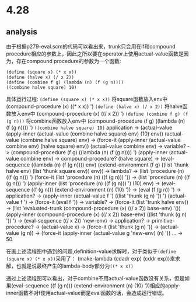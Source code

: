 # 4.28

## analysis

由于根据p279-eval.scm的代码可以看出来，trunk只会用在if和compound procedure相应的参数上，因此之所以要在operator上使用actual-value函数是因为，存在compound procedure的参数为一个函数:

	(define (square x) (* x x))
	(define (halve x) (/ x 2))
	(define (combine f g) (lambda (n) (f (g n))))
	((combine halve square) 10)

具体运行过程:
	`(define (square x) (* x x))`
	将square函数放入env中 (compound-procedure (x) ((* x x)) '<procedure-env>)
	`(define (halve x) (/ x 2))`
	将halve函数放入env中 (compound-procedure (x) ((/ x 2)) '<procedure-env>)
	`(define (combine f g) (f (g n)))`
	将combine函数放入env中 (compound-procedure (f g) ((lambda (n) (f (g n)))) '<procedure-env>)
	`((combine halve square) 10)`
	application -> (actual-value (apply-inner (actual-value (combine halve square) env)
							   (10)
							   env))
		(actual-value (combine halve square) env) -> (force-it (apply-inner (actual-value combine env)
													                        (halve square)
																            env))
			(actual-value combine env) -> variable? 
									   -> (compound-procedure (f g) ((lambda (n) (f (g n)))) '<procedure-env>)
			(apply-inner (actual-value combine env) -> compound-procedure? 
						 (halve square)				-> (eval-sequence ((lambda (n) (f (g n)))) 
						 env)											  (extend-environment (f g)
																				          ((list 'thunk halve env)
																						   (list 'thunk square env))
																						  env))
													-> lambda? -> (list 'procedure (n) ((f (g n))) '<procedure-env>)
		(force-it (list 'procedure (n) ((f (g n))) '<procedure-env>)) 
			-> (list 'procedure (n) ((f (g n))) '<procedure-env>)
		(apply-inner (list 'procedure (n) ((f (g n))) '<procedure-env>) (10) env)
			-> (eval-sequence ((f (g n))) (extend-environment (n) (10) '<procedure-env>))
			-> (eval (f (g n)) '<procedure-env>)
			-> application? -> (apply-inner (actual-value f '<procedure-env>)
											((list 'thunk (g n) '<procedure-env>))
											'<procedure-env>)
			(actual-value f '<procedure-env>) -> (force-it (eval f '<procedure-env>))
											  -> variable? -> (force-it (list 'trunk halve env))
														   -> (list 'evaluated-trunk (compound-procedure (x) ((/ x 2)) base-env) '())
			(apply-inner (compound-procedure (x) ((/ x 2)) base-env) 
						 ((list 'thunk (g n) '<procedure-env>))
						 '<procedure-env>)
				-> (eval-sequence ((/ x 2)) 'new-env)
				-> application? -> primitive-procedure? -> (actual-value x) -> (force-it (list 'thunk (g n) '<procedure-env>))
								-> (actual-value (g n)) -> (force-it (apply-inner (actual-value g 'new-env) (n) '<procedure-env>))
								...
								-> 50

在画上述流程图中遇到的问题,definition-value求解时，对于类似于`(define (square x) (* x x))`采用了：
(make-lambda (cdadr exp) (cddr exp))来求解，也就是说最终产生的lambda-body部分为`((* x x))`

通过上述流程图可以看出，对于combine不用actual-value函数没有关系，但是如果(eval-sequence ((f (g n))) (extend-environment (n) (10) '<procedure-env>))相应的apply-inner函数不对f使用actual-value而是eval函数的话，会造成运行错误。

							
